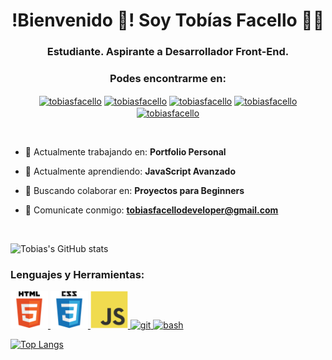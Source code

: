 <!--
**tobiasfacello/tobiasfacello** is a ✨ _special_ ✨ repository because its `README.md` (this file) appears on your GitHub profile.
-->

<h1 align="center">!Bienvenido 👋! Soy Tobías Facello 👨‍💻</h1>
<h3 align="center">Estudiante. Aspirante a Desarrollador Front-End.</h3>

<h3 align="center">Podes encontrarme en:</h3>
<p align="center">
<a href="https://linkedin.com/in/tobiasfacello" target="blank"><img align="center" src="https://raw.githubusercontent.com/rahuldkjain/github-profile-readme-generator/master/src/images/icons/Social/linked-in-alt.svg" alt="tobiasfacello" height="40" width="50" /></a>
<a href="https://codepen.io/tobiasfacello" target="blank"><img align="center" src="https://raw.githubusercontent.com/rahuldkjain/github-profile-readme-generator/master/src/images/icons/Social/codepen.svg" alt="tobiasfacello" height="40" width="50" /></a>
<a href="https://twitter.com/tobiasfacello" target="blank"><img align="center" src="https://raw.githubusercontent.com/rahuldkjain/github-profile-readme-generator/master/src/images/icons/Social/twitter.svg" alt="tobiasfacello" height="40" width="50" /></a>
<a href="https://instagram.com/tobiasfacello" target="blank"><img align="center" src="https://raw.githubusercontent.com/rahuldkjain/github-profile-readme-generator/master/src/images/icons/Social/instagram.svg" alt="tobiasfacello" height="40" width="50" /></a>
<a href="https://dev.to/tobiasfacello" target="blank"><img align="center" src="https://cdn.jsdelivr.net/npm/simple-icons@3.0.1/icons/dev-dot-to.svg" alt="tobiasfacello" height="40" width="50" /></a>
</p>

<br>

- 🔭 Actualmente trabajando en: **Portfolio Personal**

- 🌱 Actualmente aprendiendo: **JavaScript Avanzado**

- 🤝 Buscando colaborar en: **Proyectos para Beginners**

- 💬 Comunicate conmigo: **tobiasfacellodeveloper@gmail.com**

<br>

![Tobias's GitHub stats](https://github-readme-stats.vercel.app/api?username=tobiasfacello&show_icons=true&theme=graywhite)

<h3 align="left">Lenguajes y Herramientas:</h3>
<p align="left"> <a href="https://www.w3.org/html/" target="_blank"> <img src="https://raw.githubusercontent.com/devicons/devicon/master/icons/html5/html5-original-wordmark.svg" alt="html5" width="60" height="60"/> </a> <a href="https://www.w3schools.com/css/" target="_blank"> <img src="https://raw.githubusercontent.com/devicons/devicon/master/icons/css3/css3-original-wordmark.svg" alt="css3" width="60" height="60"/> </a> <a href="https://developer.mozilla.org/en-US/docs/Web/JavaScript" target="_blank"> <img src="https://raw.githubusercontent.com/devicons/devicon/master/icons/javascript/javascript-original.svg" alt="javascript" width="60" height="60"/> </a> <a href="https://git-scm.com/" target="_blank"> <img src="https://www.vectorlogo.zone/logos/git-scm/git-scm-icon.svg" alt="git" width="60" height="60"/> </a> <a href="https://www.gnu.org/software/bash/" target="_blank"> <img src="https://www.vectorlogo.zone/logos/gnu_bash/gnu_bash-icon.svg" alt="bash" width="60" height="60"/> </a> </p>

[![Top Langs](https://github-readme-stats.vercel.app/api/top-langs/?username=tobiasfacello&layout=compact)](https://github.com/tobiasfacello/github-readme-stats)
